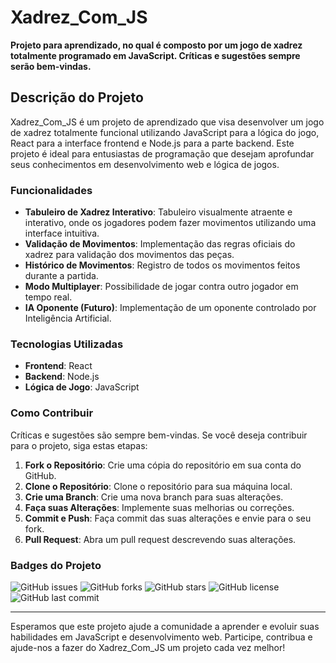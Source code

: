 # Xadrez_Com_JS
**Projeto para aprendizado, no qual é composto por um jogo de xadrez totalmente programado em JavaScript. Críticas e sugestões sempre serão bem-vindas.**

## Descrição do Projeto

Xadrez_Com_JS é um projeto de aprendizado que visa desenvolver um jogo de xadrez totalmente funcional utilizando JavaScript para a lógica do jogo, React para a interface frontend e Node.js para a parte backend. Este projeto é ideal para entusiastas de programação que desejam aprofundar seus conhecimentos em desenvolvimento web e lógica de jogos. 

### Funcionalidades

- **Tabuleiro de Xadrez Interativo**: Tabuleiro visualmente atraente e interativo, onde os jogadores podem fazer movimentos utilizando uma interface intuitiva.
- **Validação de Movimentos**: Implementação das regras oficiais do xadrez para validação dos movimentos das peças.
- **Histórico de Movimentos**: Registro de todos os movimentos feitos durante a partida.
- **Modo Multiplayer**: Possibilidade de jogar contra outro jogador em tempo real.
- **IA Oponente (Futuro)**: Implementação de um oponente controlado por Inteligência Artificial.

### Tecnologias Utilizadas

- **Frontend**: React
- **Backend**: Node.js
- **Lógica de Jogo**: JavaScript

### Como Contribuir

Críticas e sugestões são sempre bem-vindas. Se você deseja contribuir para o projeto, siga estas etapas:

1. **Fork o Repositório**: Crie uma cópia do repositório em sua conta do GitHub.
2. **Clone o Repositório**: Clone o repositório para sua máquina local.
3. **Crie uma Branch**: Crie uma nova branch para suas alterações.
4. **Faça suas Alterações**: Implemente suas melhorias ou correções.
5. **Commit e Push**: Faça commit das suas alterações e envie para o seu fork.
6. **Pull Request**: Abra um pull request descrevendo suas alterações.

### Badges do Projeto

![GitHub issues](https://img.shields.io/github/issues/user/Xadrez_Com_JS)
![GitHub forks](https://img.shields.io/github/forks/user/Xadrez_Com_JS)
![GitHub stars](https://img.shields.io/github/stars/user/Xadrez_Com_JS)
![GitHub license](https://img.shields.io/github/license/user/Xadrez_Com_JS)
![GitHub last commit](https://img.shields.io/github/last-commit/user/Xadrez_Com_JS)

---

Esperamos que este projeto ajude a comunidade a aprender e evoluir suas habilidades em JavaScript e desenvolvimento web. Participe, contribua e ajude-nos a fazer do Xadrez_Com_JS um projeto cada vez melhor!